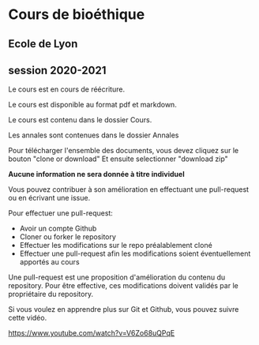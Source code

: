 # Cours de bioéthique

## Ecole de Lyon

## session 2020-2021

Le cours est en cours de réécriture.

Le cours est disponible au format pdf et markdown.

Le cours est contenu dans le dossier Cours.

Les annales sont contenues dans le dossier Annales

Pour télécharger l'ensemble des documents, vous devez cliquez sur le bouton "clone or download"
Et ensuite selectionner "download zip"

**Aucune information ne sera donnée à titre individuel**

Vous pouvez contribuer à son amélioration en effectuant une pull-request ou en écrivant une issue.

Pour effectuer une pull-request:

- Avoir un compte Github
- Cloner ou forker le repository
- Effectuer les modifications sur le repo préalablement cloné
- Effectuer une pull-request afin les modifications soient éventuellement apportés au cours

Une pull-request est une proposition d'amélioration du contenu du repository. Pour être effective,
ces modifications doivent validés par le propriétaire du repository.

Si vous voulez en apprendre plus sur Git et Github, vous pouvez suivre cette vidéo.

<https://www.youtube.com/watch?v=V6Zo68uQPqE>
